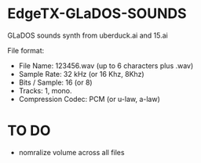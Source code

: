 # EdgeTX-GLaDOS-SOUNDS
GLaDOS sounds synth from uberduck.ai and 15.ai

File format:
- File Name: 123456.wav (up to 6 characters plus .wav)
- Sample Rate: 32 kHz (or 16 Khz, 8Khz)
- Bits / Sample: 16 (or 8)
- Tracks: 1, mono.
- Compression Codec: PCM (or u-law, a-law)

# TO DO
- nomralize volume across all files
